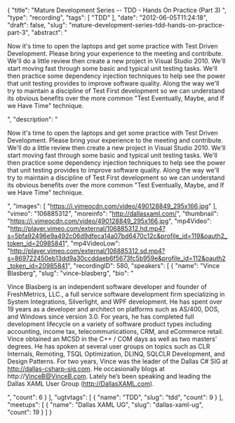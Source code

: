 {
  "title": "Mature Development Series -- TDD - Hands On Practice (Part 3) ",
  "type": "recording",
  "tags": [
    "TDD"
  ],
  "date": "2012-06-05T11:24:18",
  "draft": false,
  "slug": "mature-development-series-tdd-hands-on-practice-part-3",
  "abstract": "<p>Now it's time to open the laptops and get some practice with Test Driven Development.  Please bring your experience to the meeting and contribute.  We'll do a little review then create a new project in Visual Studio 2010.  We'll start moving fast through some basic and typical unit testing tasks.  We'll then practice some dependency injection techniques to help see the power that unit testing provides to improve software quality.  Along the way we'll try to maintain a discipline of Test First development so we can understand its obvious benefits over the more common \"Test Eventually, Maybe, and If we Have Time\" technique.</p>",
  "description": "<p>Now it's time to open the laptops and get some practice with Test Driven Development.  Please bring your experience to the meeting and contribute.  We'll do a little review then create a new project in Visual Studio 2010.  We'll start moving fast through some basic and typical unit testing tasks.  We'll then practice some dependency injection techniques to help see the power that unit testing provides to improve software quality.  Along the way we'll try to maintain a discipline of Test First development so we can understand its obvious benefits over the more common \"Test Eventually, Maybe, and If we Have Time\" technique.</p>",
  "images": [
    "https://i.vimeocdn.com/video/490128849_295x166.jpg"
  ],
  "vimeo": "106885312",
  "moreinfo": "http://dallasxaml.com/",
  "thumbnail": "https://i.vimeocdn.com/video/490128849_295x166.jpg",
  "mp4Video": "http://player.vimeo.com/external/106885312.hd.mp4?s=5bfa92496e9a492c06d9dfeca14a07bd6470c12c&profile_id=119&oauth2_token_id=20985841",
  "mp4VideoLow": "http://player.vimeo.com/external/106885312.sd.mp4?s=869722450eb13dd9a30ccddaeb6f5673fc5b959e&profile_id=112&oauth2_token_id=20985841",
  "recordingID": 580,
  "speakers": [
    {
      "name": "Vince Blasberg",
      "slug": "vince-blasberg",
      "bio": "<p>Vince Blasberg is an independent software developer and founder of FreshMetrics, LLC., a full service software development firm specializing in System Integrations, Silverlight, and WPF development. He has spent over 19 years as a developer and architect on platforms such as AS/400, DOS, and Windows since version 3.0. For years, he has completed full development lifecycle on a variety of software product types including accounting, income tax, telecommunications, CRM, and eCommerce retail. Vince obtained an MCSD in the C++ / COM days as well as two masters’ degrees. He has spoken at several user groups on topics such as CLR Internals, Remoting, TSQL Optimization, DLINQ, SQLCLR Development, and Design Patterns. For two years, Vince was the leader of the Dallas C# SIG at http://dallas-csharp-sig.com. He occasionally blogs at http://VinceB@VinceB.com. Lately he’s been speaking and leading the Dallas XAML User Group (http://DallasXAML.com).</p>",
      "count": 6
    }
  ],
  "ugtvtags": [
    {
      "name": "TDD",
      "slug": "tdd",
      "count": 9
    }
  ],
  "meetups": [
    {
      "name": "Dallas XAML UG",
      "slug": "dallas-xaml-ug",
      "count": 19
    }
  ]
}